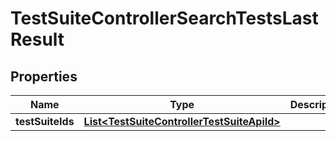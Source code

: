 

# TestSuiteControllerSearchTestsLastResult


## Properties

| Name | Type | Description | Notes |
|------------ | ------------- | ------------- | -------------|
|**testSuiteIds** | [**List&lt;TestSuiteControllerTestSuiteApiId&gt;**](TestSuiteControllerTestSuiteApiId.md) |  |  [optional] |



